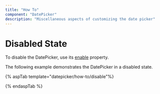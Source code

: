 ```yaml
---
title: "How To"
component: "DatePicker"
description: "Miscellaneous aspects of customizing the date picker"
---
```


# Disabled State

To disable the DatePicker, use its
[enable](https://help.syncfusion.com/cr/aspnetcore-js2/Syncfusion.EJ2.Calendars.DatePicker.html#Syncfusion_EJ2_Calendars_DatePicker_Enabled)
property.

The following example demonstrates the DatePicker in
a disabled state.

{% aspTab template="datepicker/how-to/disable"%}

{% endaspTab %}